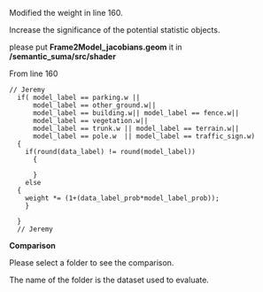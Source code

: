 Modified the weight in line 160.


Increase the significance of the potential statistic objects.


please put **Frame2Model_jacobians.geom** it in **/semantic_suma/src/shader**





From line 160

    // Jeremy
      if( model_label == parking.w ||
          model_label == other_ground.w||
          model_label == building.w|| model_label == fence.w||
          model_label == vegetation.w||
          model_label == trunk.w || model_label == terrain.w||
          model_label == pole.w  || model_label == traffic_sign.w)
      {
        if(round(data_label) != round(model_label))
          {
            
          }
        else
	  {
		weight *= (1+(data_label_prob*model_label_prob));
		}
           
      }
      // Jeremy
      
    


**Comparison**
 
Please select a folder to see the comparison.

The name of the folder is the dataset used to evaluate.
